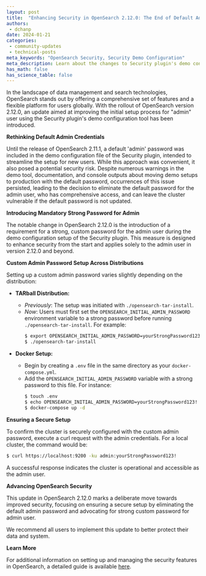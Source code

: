 ```yaml
---
layout: post
title:  "Enhancing Security in OpenSearch 2.12.0: The End of Default Admin Password"
authors:
 - dchanp
date: 2024-01-21
categories:
 - community-updates
 - technical-posts
meta_keywords: "OpenSearch Security, Security Demo Configuration"
meta_description: Learn about the changes to Security plugin's demo configuration setup
has_math: false
has_science_table: false
---
```



In the landscape of data management and search technologies, OpenSearch stands out by offering a comprehensive set of features and a flexible platform for users globally. With the rollout of OpenSearch version 2.12.0, an update aimed at improving the initial setup process for "admin" user using the Security plugin's demo configuration tool has been introduced.

**Rethinking Default Admin Credentials**

Until the release of OpenSearch 2.11.1, a default 'admin' password was included in the demo configuration file of the Security plugin, intended to streamline the setup for new users. While this approach was convenient, it also posed a potential security risk. Despite numerous warnings in the demo tool, documentation, and console outputs about moving demo setups to production with the default password, occurrences of this issue persisted, leading to the decision to eliminate the default password for the admin user, who has comprehensive access, and can leave the cluster vulnerable if the default password is not updated.

**Introducing Mandatory Strong Password for Admin**

The notable change in OpenSearch 2.12.0 is the introduction of a requirement for a strong, custom password for the admin user during the demo configuration setup of the Security plugin. This measure is designed to enhance security from the start and applies solely to the admin user in version 2.12.0 and beyond.

**Custom Admin Password Setup Across Distributions**

Setting up a custom admin password varies slightly depending on the distribution:

- **TARball Distribution:**
  - *Previously*: The setup was initiated with `./opensearch-tar-install`.
  - *Now*: Users must first set the `OPENSEARCH_INITIAL_ADMIN_PASSWORD` environment variable to a strong password before running `./opensearch-tar-install`. For example:
    ```sh
    $ export OPENSEARCH_INITIAL_ADMIN_PASSWORD=yourStrongPassword123!
    $ ./opensearch-tar-install
    ```

- **Docker Setup:**
  - Begin by creating a `.env` file in the same directory as your `docker-compose.yml`.
  - Add the `OPENSEARCH_INITIAL_ADMIN_PASSWORD` variable with a strong password to this file. For instance:
    ```sh
    $ touch .env
    $ echo OPENSEARCH_INITIAL_ADMIN_PASSWORD=yourStrongPassword123! >> .env
    $ docker-compose up -d
    ```

**Ensuring a Secure Setup**

To confirm the cluster is securely configured with the custom admin password, execute a curl request with the admin credentials. For a local cluster, the command would be:

```sh
$ curl https://localhost:9200 -ku admin:yourStrongPassword123!
```

A successful response indicates the cluster is operational and accessible as the admin user.

**Advancing OpenSearch Security**

This update in OpenSearch 2.12.0 marks a deliberate move towards improved security, focusing on ensuring a secure setup by eliminating the default admin password and advocating for strong custom password for admin user.

We recommend all users to implement this update to better protect their data and system.

**Learn More**

For additional information on setting up and managing the security features in OpenSearch, a detailed guide is available [here]({{site.baseUrl}}/docs/latest/security/configuration/demo-configuration/).

